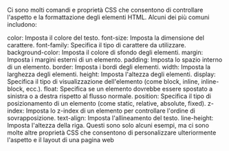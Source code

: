 Ci sono molti comandi e proprietà CSS che consentono di controllare l'aspetto e la formattazione degli elementi HTML. Alcuni dei più comuni includono:

color: Imposta il colore del testo.
font-size: Imposta la dimensione del carattere.
font-family: Specifica il tipo di carattere da utilizzare.
background-color: Imposta il colore di sfondo degli elementi.
margin: Imposta i margini esterni di un elemento.
padding: Imposta lo spazio interno di un elemento.
border: Imposta i bordi degli elementi.
width: Imposta la larghezza degli elementi.
height: Imposta l'altezza degli elementi.
display: Specifica il tipo di visualizzazione dell'elemento (come block, inline, inline-block, ecc.).
float: Specifica se un elemento dovrebbe essere spostato a sinistra o a destra rispetto al flusso normale.
position: Specifica il tipo di posizionamento di un elemento (come static, relative, absolute, fixed).
z-index: Imposta lo z-index di un elemento per controllare l'ordine di sovrapposizione.
text-align: Imposta l'allineamento del testo.
line-height: Imposta l'altezza della riga.
Questi sono solo alcuni esempi, ma ci sono molte altre proprietà CSS che consentono di personalizzare ulteriormente l'aspetto e il layout di una pagina web